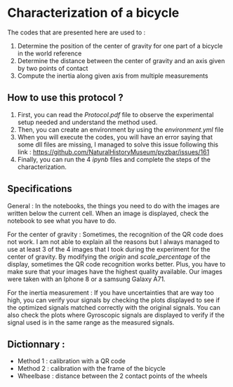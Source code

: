 # Characterization of a bicycle
The codes that are presented here are used to :
 1. Determine the position of the center of gravity for one part of a bicycle in the world reference
 2. Determine the distance between the center of gravity and an axis given by two points of contact
 3. Compute the inertia along given axis from multiple measurements

## How to use this protocol ? 
1. First, you can read the *Protocol.pdf* file to observe the experimental setup needed and understand the method used. 
2. Then, you can create an environment by using the *environment.yml* file
3. When you will execute the codes, you will have an error saying that some dll files are missing, I managed to solve this issue following this link : https://github.com/NaturalHistoryMuseum/pyzbar/issues/161
4. Finally, you can run the 4 *ipynb* files and complete the steps of the characterization. 

## Specifications
General :
In the notebooks, the things you need to do with the images are written below the current cell. When an image is displayed, check the notebook to see what you have to do.

For the center of gravity : 
Sometimes, the recognition of the QR code does not work. I am not able to explain all the reasons but I always managed to use at least 3 of the 4 images that I took during the experiment for the center of gravity. By modifying the $origin$ and $scale\_ percentage$ of the display, sometimes the QR code recognition works better. Plus, you have to make sure that your images have the highest quality available. Our images were taken with an Iphone 8 or a samsung Galaxy A71. 

For the inertia measurement :
If you have uncertainties that are way too high, you can verify your signals by checking the plots displayed to see if the optimized signals matched correctly with the original signals. You can also check the plots where Gyroscopic signals are displayed to verify if the signal used is in the same range as the measured signals. 

## Dictionnary :
- Method 1 : calibration with a QR code
- Method 2 : calibration with the frame of the bicycle
- Wheelbase : distance between the 2 contact points of the wheels

